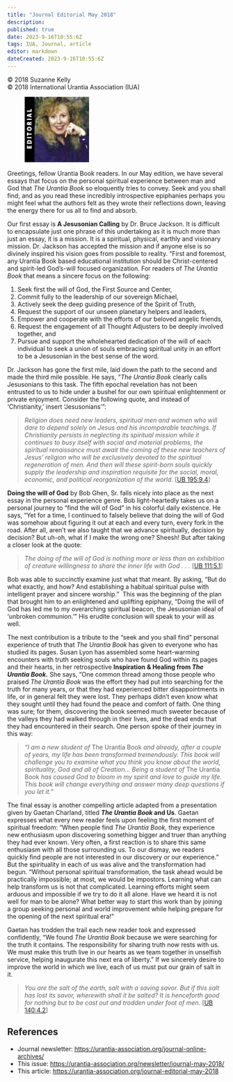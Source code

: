 ```yaml
---
title: "Journal Editorial May 2018"
description: 
published: true
date: 2023-9-16T10:55:6Z
tags: IUA, Journal, article
editor: markdown
dateCreated: 2023-9-16T10:55:6Z
---
```


<p class="v-card v-sheet theme--light gray lighten-3 px-2">© 2018 Suzanne Kelly<br>© 2018 International Urantia Association (IUA)</p>

<figure id="Figure_2" class="image urantiapedia image-style-align-left">
<img src="../../../image/article/IUA_Journal/Suzanne-editorial-150x150.jpg">
</figure>

Greetings, fellow Urantia Book readers. In our May edition, we have several essays that focus on the personal spiritual experience between man and God that _The Urantia Book_ so eloquently tries to convey. Seek and you shall find, and as you read these incredibly introspective epiphanies perhaps you might feel what the authors felt as they wrote their reflections down, leaving the energy there for us all to find and absorb.

Our first essay is **A Jesusonian Calling** by Dr. Bruce Jackson. It is difficult to encapsulate just one phrase of this undertaking as it is much more than just an essay, it is a mission. It is a spiritual, physical, earthly and visionary mission. Dr. Jackson has accepted the mission and if anyone else is so divinely inspired his vision goes from possible to reality. “First and foremost, any Urantia Book based educational institution should be Christ-centered and spirit-led God’s-will focused organization. For readers of _The Urantia Book_ that means a sincere focus on the following:
<br style="clear:both;"/>

1. Seek first the will of God, the First Source and Center,
2. Commit fully to the leadership of our sovereign Michael,
3. Actively seek the deep guiding presence of the Spirit of Truth,
4. Request the support of our unseen planetary helpers and leaders,
5. Empower and cooperate with the efforts of our beloved angelic friends,
6. Request the engagement of all Thought Adjusters to be deeply involved together, and
7. Pursue and support the wholehearted dedication of the will of each individual to seek a union of souls embracing spiritual unity in an effort to be a Jesusonian in the best sense of the word.

Dr. Jackson has gone the first mile, laid down the path to the second and made the third mile possible. He says, “_The Urantia Book_ clearly calls Jesusonians to this task. The fifth epochal revelation has not been entrusted to us to hide under a bushel for our own spiritual enlightenment or private enjoyment. Consider the following quote, and instead of ‘Christianity,’ insert ‘Jesusonians’”:

> _Religion does need new leaders, spiritual men and women who will dare to depend solely on Jesus and his incomparable teachings. If Christianity persists in neglecting its spiritual mission while it continues to busy itself with social and material problems, the spiritual renaissance must await the coming of these new teachers of Jesus’ religion who will be exclusively devoted to the spiritual regeneration of men. And then will these spirit-born souls quickly supply the leadership and inspiration requisite for the social, moral, economic, and political reorganization of the world._ [[UB 195:9.4](/en/The_Urantia_Book/195#p9_4)]

**Doing the will of God** by Bob Ghen, Sr. falls nicely into place as the next essay in the personal experience genre. Bob light-heartedly takes us on a personal journey to “find the will of God” in his colorful daily existence. He says, “Yet for a time, I continued to falsely believe that doing the will of God was somehow about figuring it out at each and every turn, every fork in the road. After all, aren’t we also taught that we advance spiritually, decision by decision? But uh-oh, what if I make the wrong one? Sheesh! But after taking a closer look at the quote:

> _The doing of the will of God is nothing more or less than an exhibition of creature willingness to share the inner life with God . . ._ [[UB 111:5.1](/en/The_Urantia_Book/111#p5_1)]

Bob was able to succinctly examine just what that meant. By asking, “But do what exactly, and how? And establishing a habitual spiritual pulse with intelligent prayer and sincere worship.”  This was the beginning of the plan that brought him to an enlightened and uplifting epiphany, “Doing the will of God has led me to my overarching spiritual beacon, the Jesusonian ideal of ‘unbroken communion.’” His erudite conclusion will speak to your will as well.

The next contribution is a tribute to the “seek and you shall find” personal experience of truth that _The Urantia Book_ has given to everyone who has studied its pages. Susan Lyon has assembled some heart-warming encounters with truth seeking souls who have found God within its pages and their hearts, in her retrospective **Inspiration** **& Healing from _The Urantia Book._** She says, “One common thread among those people who praised _The Urantia Book_ was the effort they had put into searching for the truth for many years, or that they had experienced bitter disappointments in life, or in general felt they were lost. They perhaps didn’t even know what they sought until they had found the peace and comfort of faith. One thing was sure; for them, discovering the book seemed much sweeter because of the valleys they had walked through in their lives, and the dead ends that they had encountered in their search. One person spoke of their journey in this way:

> _“I am a new student of_ The Urantia Book _and already, after a couple of years, my life has been transformed tremendously. This book will challenge you to examine what you think you know about the world, spirituality, God and all of Creation… Being a student of_ The Urantia Book _has caused God to bloom in my spirit and love to guide my life. This book will change everything and answer many deep questions if you let it.”_

The final essay is another compelling article adapted from a presentation given by Gaetan Charland, titled **_The Urantia Book_ and Us**. Gaetan expresses what every new reader feels upon feeling the first moment of spiritual freedom: “When people find _The Urantia Book,_ they experience new enthusiasm upon discovering something bigger and truer than anything they had ever known. Very often, a first reaction is to share this same enthusiasm with all those surrounding us. To our dismay, we readers quickly find people are not interested in our discovery or our experience.” But the spirituality in each of us was alive and the transformation had begun. “Without personal spiritual transformation, the task ahead would be practically impossible; at most, we would be impostors. Learning what can help transform us is not that complicated. Learning efforts might seem arduous and impossible if we try to do it all alone. Have we heard it is not well for man to be alone? What better way to start this work than by joining a group seeking personal and world improvement while helping prepare for the opening of the next spiritual era!”

Gaetan has trodden the trail each new reader took and expressed confidently, “We found _The Urantia Book_ because we were searching for the truth it contains. The responsibility for sharing truth now rests with us. We must make this truth live in our hearts as we team together in unselfish service, helping inaugurate this next era of liberty.” If we sincerely desire to improve the world in which we live, each of us must put our grain of salt in it.

> _You are the salt of the earth, salt with a saving savor. But if this salt has lost its savor, wherewith shall it be salted? It is henceforth good for nothing but to be cast out and trodden under foot of men._ [[UB 140:4.2](/en/The_Urantia_Book/140#p4_2)]

## References

- Journal newsletter: https://urantia-association.org/journal-online-archives/
- This issue: https://urantia-association.org/newsletter/journal-may-2018/
- This article: https://urantia-association.org/journal-editorial-may-2018